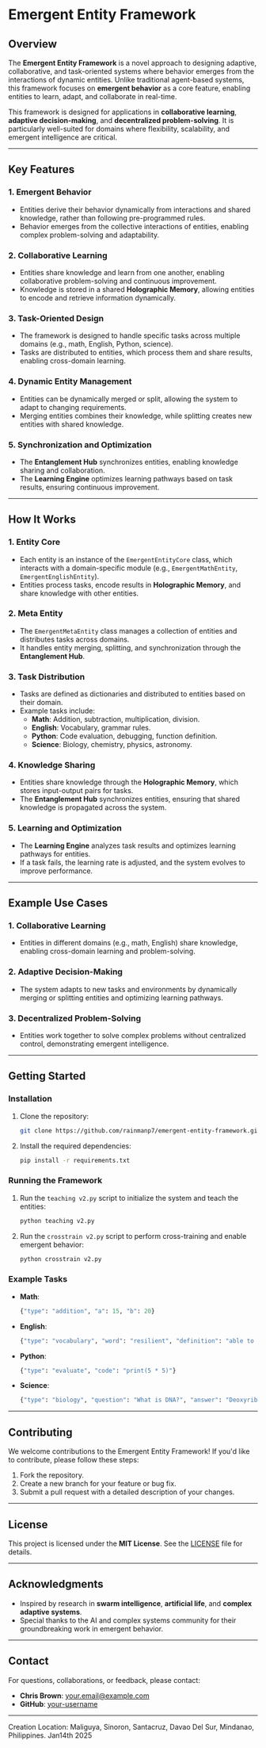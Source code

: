 
# Emergent Entity Framework

## Overview

The **Emergent Entity Framework** is a novel approach to designing adaptive, collaborative, and task-oriented systems where behavior emerges from the interactions of dynamic entities. Unlike traditional agent-based systems, this framework focuses on **emergent behavior** as a core feature, enabling entities to learn, adapt, and collaborate in real-time.

This framework is designed for applications in **collaborative learning**, **adaptive decision-making**, and **decentralized problem-solving**. It is particularly well-suited for domains where flexibility, scalability, and emergent intelligence are critical.

---

## Key Features

### 1. **Emergent Behavior**
   - Entities derive their behavior dynamically from interactions and shared knowledge, rather than following pre-programmed rules.
   - Behavior emerges from the collective interactions of entities, enabling complex problem-solving and adaptability.

### 2. **Collaborative Learning**
   - Entities share knowledge and learn from one another, enabling collaborative problem-solving and continuous improvement.
   - Knowledge is stored in a shared **Holographic Memory**, allowing entities to encode and retrieve information dynamically.

### 3. **Task-Oriented Design**
   - The framework is designed to handle specific tasks across multiple domains (e.g., math, English, Python, science).
   - Tasks are distributed to entities, which process them and share results, enabling cross-domain learning.

### 4. **Dynamic Entity Management**
   - Entities can be dynamically merged or split, allowing the system to adapt to changing requirements.
   - Merging entities combines their knowledge, while splitting creates new entities with shared knowledge.

### 5. **Synchronization and Optimization**
   - The **Entanglement Hub** synchronizes entities, enabling knowledge sharing and collaboration.
   - The **Learning Engine** optimizes learning pathways based on task results, ensuring continuous improvement.

---

## How It Works

### 1. **Entity Core**
   - Each entity is an instance of the `EmergentEntityCore` class, which interacts with a domain-specific module (e.g., `EmergentMathEntity`, `EmergentEnglishEntity`).
   - Entities process tasks, encode results in **Holographic Memory**, and share knowledge with other entities.

### 2. **Meta Entity**
   - The `EmergentMetaEntity` class manages a collection of entities and distributes tasks across domains.
   - It handles entity merging, splitting, and synchronization through the **Entanglement Hub**.

### 3. **Task Distribution**
   - Tasks are defined as dictionaries and distributed to entities based on their domain.
   - Example tasks include:
     - **Math**: Addition, subtraction, multiplication, division.
     - **English**: Vocabulary, grammar rules.
     - **Python**: Code evaluation, debugging, function definition.
     - **Science**: Biology, chemistry, physics, astronomy.

### 4. **Knowledge Sharing**
   - Entities share knowledge through the **Holographic Memory**, which stores input-output pairs for tasks.
   - The **Entanglement Hub** synchronizes entities, ensuring that shared knowledge is propagated across the system.

### 5. **Learning and Optimization**
   - The **Learning Engine** analyzes task results and optimizes learning pathways for entities.
   - If a task fails, the learning rate is adjusted, and the system evolves to improve performance.

---

## Example Use Cases

### 1. **Collaborative Learning**
   - Entities in different domains (e.g., math, English) share knowledge, enabling cross-domain learning and problem-solving.

### 2. **Adaptive Decision-Making**
   - The system adapts to new tasks and environments by dynamically merging or splitting entities and optimizing learning pathways.

### 3. **Decentralized Problem-Solving**
   - Entities work together to solve complex problems without centralized control, demonstrating emergent intelligence.

---

## Getting Started

### Installation
1. Clone the repository:
   ```bash
   git clone https://github.com/rainmanp7/emergent-entity-framework.git
   ```
2. Install the required dependencies:
   ```bash
   pip install -r requirements.txt
   ```

### Running the Framework
1. Run the `teaching v2.py` script to initialize the system and teach the entities:
   ```bash
   python teaching v2.py
   ```
2. Run the `crosstrain v2.py` script to perform cross-training and enable emergent behavior:
   ```bash
   python crosstrain v2.py
   ```

### Example Tasks
- **Math**:
  ```python
  {"type": "addition", "a": 15, "b": 20}
  ```
- **English**:
  ```python
  {"type": "vocabulary", "word": "resilient", "definition": "able to recover quickly from difficulties"}
  ```
- **Python**:
  ```python
  {"type": "evaluate", "code": "print(5 * 5)"}
  ```
- **Science**:
  ```python
  {"type": "biology", "question": "What is DNA?", "answer": "Deoxyribonucleic acid, the molecule that carries genetic information."}
  ```

---

## Contributing

We welcome contributions to the Emergent Entity Framework! If you'd like to contribute, please follow these steps:
1. Fork the repository.
2. Create a new branch for your feature or bug fix.
3. Submit a pull request with a detailed description of your changes.

---

## License

This project is licensed under the **MIT License**. See the [LICENSE](LICENSE) file for details.

---

## Acknowledgments

- Inspired by research in **swarm intelligence**, **artificial life**, and **complex adaptive systems**.
- Special thanks to the AI and complex systems community for their groundbreaking work in emergent behavior.

---

## Contact

For questions, collaborations, or feedback, please contact:
- **Chris Brown**: [your.email@example.com](mailto:muslimsoap@gmail.com)
- **GitHub**: [your-username](https://github.com/rainmanp7)

---














Creation Location:
Maliguya, Sinoron, Santacruz, Davao Del Sur, Mindanao, Philippines. Jan14th 2025


